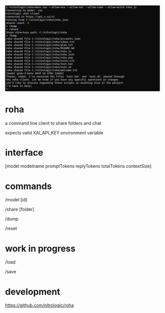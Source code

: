 ![roha session](media/roha2.png)

# roha

a command line client to share folders and chat

expects valid XAI_API_KEY environment variable

# interface

[model modelname promptTokens replyTokens totalTokens contextSize]

# commands

/model [id]

/share [folder]

/dump

/reset

# work in progress

/load

/save

# development

https://github.com/nitrologic/roha
